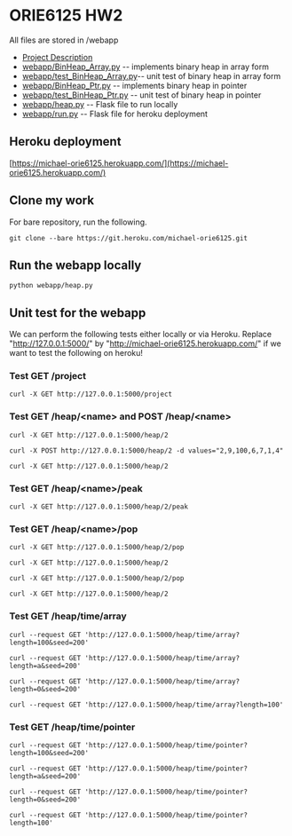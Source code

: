 ORIE6125 HW2
============

All files are stored in /webapp

* [Project Description](webapp/templates/project.html)
* [webapp/BinHeap\_Array.py](webapp/BinHeap_Array.py) -- implements binary heap in array form
* [webapp/test\_BinHeap\_Array.py](webapp/BinHeap_Array.py)-- unit test of binary heap in array form
* [webapp/BinHeap\_Ptr.py](webapp/BinHeap_Ptr.py)  -- implements binary heap in pointer
* [webapp/test\_BinHeap\_Ptr.py](webapp/test_BinHeap_Ptr.py) -- unit test of binary heap in pointer
* [webapp/heap.py](webapp/heap.py) -- Flask file to run locally
* [webapp/run.py](webapp/run.py) -- Flask file for heroku deployment

Heroku deployment
-----------------
[https://michael-orie6125.herokuapp.com/](https://michael-orie6125.herokuapp.com/)

Clone my work
-------------

For bare repository, run the following.
```
git clone --bare https://git.heroku.com/michael-orie6125.git
```


Run the webapp locally
----------------------

```
python webapp/heap.py
```

Unit test for the webapp
------------------------

We can perform the following tests either locally or via Heroku. Replace "http://127.0.0.1:5000/" by "http://michael-orie6125.herokuapp.com/" if we want to test the following on heroku!

### Test GET /project ###

```
curl -X GET http://127.0.0.1:5000/project
```

### Test GET /heap/\<name> and POST /heap/\<name> ###

```
curl -X GET http://127.0.0.1:5000/heap/2
```
```
curl -X POST http://127.0.0.1:5000/heap/2 -d values="2,9,100,6,7,1,4"
```
```
curl -X GET http://127.0.0.1:5000/heap/2
```

### Test GET /heap/\<name>/peak ###

```
curl -X GET http://127.0.0.1:5000/heap/2/peak
```

### Test GET /heap/\<name>/pop ###

```
curl -X GET http://127.0.0.1:5000/heap/2/pop
```
```
curl -X GET http://127.0.0.1:5000/heap/2 
```
```
curl -X GET http://127.0.0.1:5000/heap/2/pop
```
```
curl -X GET http://127.0.0.1:5000/heap/2
```

### Test GET /heap/time/array ###

```
curl --request GET 'http://127.0.0.1:5000/heap/time/array?length=100&seed=200'
```
```
curl --request GET 'http://127.0.0.1:5000/heap/time/array?length=a&seed=200'
```
```
curl --request GET 'http://127.0.0.1:5000/heap/time/array?length=0&seed=200'
```
```
curl --request GET 'http://127.0.0.1:5000/heap/time/array?length=100'
```

### Test GET /heap/time/pointer ###

```
curl --request GET 'http://127.0.0.1:5000/heap/time/pointer?length=100&seed=200'
```
```
curl --request GET 'http://127.0.0.1:5000/heap/time/pointer?length=a&seed=200'
```
```
curl --request GET 'http://127.0.0.1:5000/heap/time/pointer?length=0&seed=200'
```
```
curl --request GET 'http://127.0.0.1:5000/heap/time/pointer?length=100'
```

